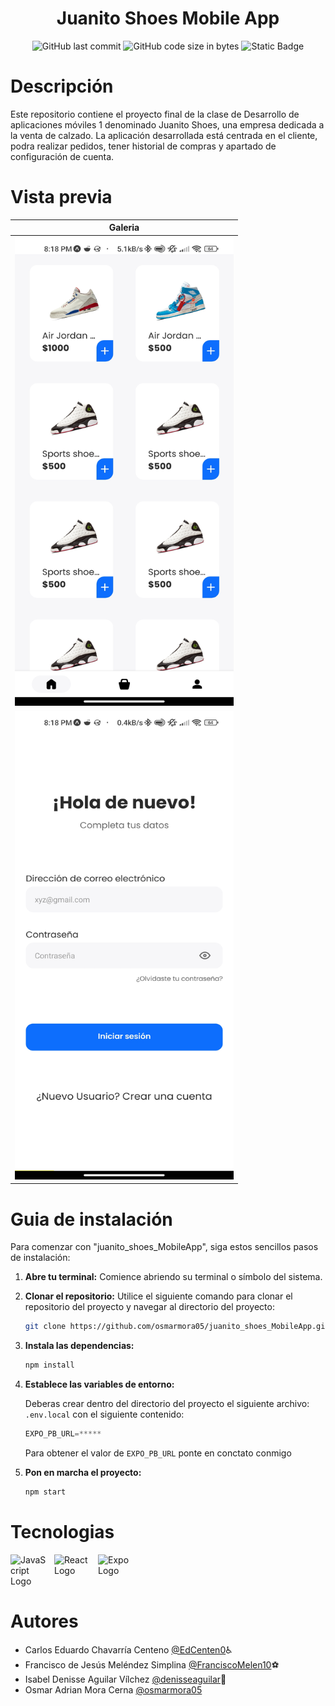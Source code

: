 <div align="center"> 
    <h1>Juanito Shoes Mobile App</h1>
</div>

<div align="center"> 
   
   ![GitHub last commit](https://img.shields.io/github/last-commit/osmarmora05/juanito_shoes_MobileApp?style=for-the-badge&color=%23fab387)
   ![GitHub code size in bytes](https://img.shields.io/github/languages/code-size/osmarmora05/juanito_shoes_MobileApp?style=for-the-badge&color=%2389dceb%09)
   ![Static Badge](https://img.shields.io/badge/developing-DA?style=for-the-badge&color=%23f9e2af)

</div>


# Descripción

Este repositorio contiene el proyecto final de la clase de Desarrollo de aplicaciones móviles 1 denominado Juanito Shoes, una empresa dedicada a la venta de calzado. La aplicación desarrollada está centrada en el cliente, podra realizar pedidos, tener historial de compras y apartado de configuración de cuenta.

# Vista previa

| <center><b>Galeria</b></center> |
| ------------------------------------------------------------------------------------------------------------------ |
| <img src="./screenshots/prev1.jpg" height="750px" width="350px"/> |
| <img src="./screenshots/prev2.jpg" height="750px" width="350px"/> |


# Guia de instalación

Para comenzar con "juanito_shoes_MobileApp", siga estos sencillos pasos de instalación:

1. **Abre tu terminal:**
   Comience abriendo su terminal o símbolo del sistema.

2. **Clonar el repositorio:**
   Utilice el siguiente comando para clonar el repositorio del proyecto y navegar al directorio del proyecto:

   ```sh
   git clone https://github.com/osmarmora05/juanito_shoes_MobileApp.git && cd juanito_shoes_MobileApp
   ```

3. **Instala las dependencias:**

    ```sh
    npm install
    ```

4. **Establece las variables de entorno:**

    Deberas crear dentro del directorio del proyecto el siguiente archivo: `.env.local` con el siguiente contenido:

    ```JavaScript
    EXPO_PB_URL=*****
    ```

    Para obtener el valor de `EXPO_PB_URL` ponte en conctato conmigo

5. **Pon en marcha el proyecto:**
    ```sh
    npm start
    ```

# Tecnologias

<div style="display: flex; flex-direction: row; width: 100%; gap: 10px">

<img src="https://upload.wikimedia.org/wikipedia/commons/6/6a/JavaScript-logo.png" alt="JavaScript Logo" width="60px"/>
<img src="https://upload.wikimedia.org/wikipedia/commons/thumb/4/47/React.svg/1200px-React.svg.png" alt="React Logo" width="60px"/>
<img src="https://github.com/expo/expo/raw/main/.github/resources/banner.png" alt="Expo Logo" width="60px"/>

</div>

<p align="center">
    <b> </b>
</p>

# Autores

- Carlos Eduardo Chavarría Centeno [@EdCenten0](https://github.com/EdCenten0)♿
- Francisco de Jesús Meléndez Simplina [@FranciscoMelen10](https://github.com/FranciscoMelen10)⚽
- Isabel Denisse Aguilar Vílchez [@denisseaguilar](https://github.com/denisseaguilar)🌸
- Osmar Adrian Mora Cerna [@osmarmora05](https://github.com/osmarmora05)
